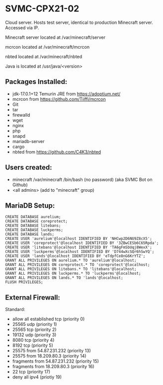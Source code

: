 # SVMC-CPX21-02

Cloud server. Hosts test server, identical to production Minecraft server. Accessed via IP.

Minecraft server located at /var/minecraft/server

mcrcon located at /var/minecraft/mcrcon

nbted located at /var/minecraft/nbted

Java is located at /usr/java/\<version\>

## Packages Installed:

- jdk-17.0.1+12 Temurin JRE from https://adoptium.net/
- mcrcon from https://github.com/Tiiffi/mcrcon
- Git
- tar
- firewalld
- wget
- nginx
- php
- snapd
- mariadb-server
- cargo
- nbted from https://github.com/C4K3/nbted

## Users created:

- minecraft /var/minecraft /bin/bash (no password) (aka SVMC Bot on Github)
- \<all admins\> (add to "minecraft" group)

## MariaDB Setup:

```
CREATE DATABASE aurelium;
CREATE DATABASE coreprotect;
CREATE DATABASE litebans;
CREATE DATABASE luckperms;
CREATE DATABASE lands;
CREATE USER 'aurelium'@localhost IDENTIFIED BY 'NHCwp2D6NU9Z8cX5';
CREATE USER 'coreprotect'@localhost IDENTIFIED BY '3ZBwCESb6C65Rpda';
CREATE USER 'litebans'@localhost IDENTIFIED BY 'TA6gFmSbUqj8WexX';
CREATE USER 'luckperms'@localhost IDENTIFIED BY 'D744wXcSQr6hSwYQ';
CREATE USER 'lands'@localhost IDENTIFIED BY 'eTdpfCe8nG6KrYTZ';
GRANT ALL PRIVILEGES ON aurelium.* TO 'aurelium'@localhost;
GRANT ALL PRIVILEGES ON coreprotect.* TO 'coreprotect'@localhost;
GRANT ALL PRIVILEGES ON litebans.* TO 'litebans'@localhost;
GRANT ALL PRIVILEGES ON luckperms.* TO 'luckperms'@localhost;
GRANT ALL PRIVILEGES ON lands.* TO 'lands'@localhost;
FLUSH PRIVILEGES;
```

## External Firewall:

Standard:
- allow all established tcp (priority 0)
- 25565 udp (priority 1)
- 25565 tcp (priority 2)
- 19132 udp (priority 3)
- 8080 tcp (priority 4)
- 8192 tcp (priority 5)
- 25575 from 54.87.231.232 (priority 13)
- 25575 from 18.209.80.3 (priority 14)
- fragments from 54.87.231.232 (priority 15)
- fragments from 18.209.80.3 (priority 16)
- 22 tcp (priority 17)
- deny all ipv4 (priotiy 19)
